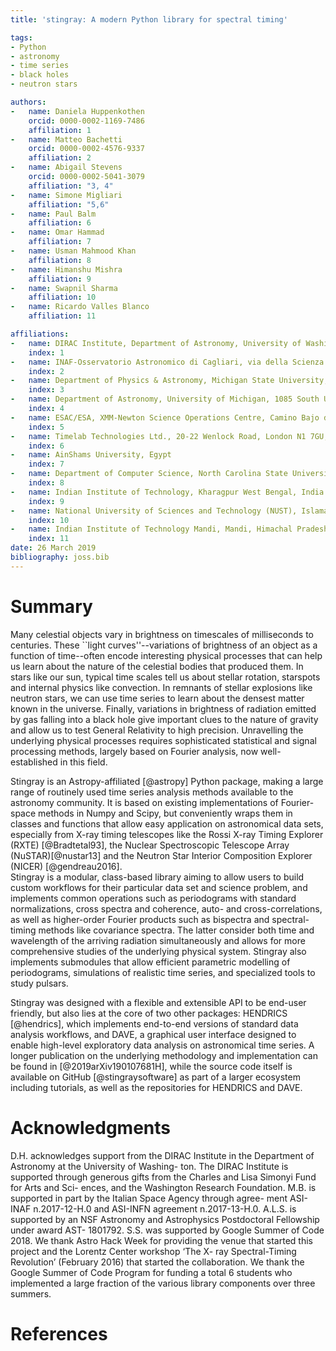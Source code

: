 ```yaml
---
title: 'stingray: A modern Python library for spectral timing'

tags:
- Python
- astronomy
- time series
- black holes
- neutron stars

authors:
- 	name: Daniela Huppenkothen
	orcid: 0000-0002-1169-7486
	affiliation: 1
- 	name: Matteo Bachetti
	orcid: 0000-0002-4576-9337
	affiliation: 2
- 	name: Abigail Stevens
	orcid: 0000-0002-5041-3079
	affiliation: "3, 4"
- 	name: Simone Migliari
	affiliation: "5,6"
- 	name: Paul Balm
	affiliation: 6
- 	name: Omar Hammad
	affiliation: 7
- 	name: Usman Mahmood Khan
	affiliation: 8
- 	name: Himanshu Mishra
	affiliation: 9
-	name: Swapnil Sharma
	affiliation: 10
- 	name: Ricardo Valles Blanco
	affiliation: 11

affiliations:
- 	name: DIRAC Institute, Department of Astronomy, University of Washington, 3910 15th Ave NE, Seattle, WA 98195
	index: 1
- 	name: INAF-Osservatorio Astronomico di Cagliari, via della Scienza 5, I-09047 Selargius (CA), Italy
	index: 2
- 	name: Department of Physics & Astronomy, Michigan State University, 567 Wilson Road, East Lansing, MI 48824, USA
	index: 3
-	name: Department of Astronomy, University of Michigan, 1085 South University Avenue, Ann Arbor, MI 48109, USA
	index: 4
-	name: ESAC/ESA, XMM-Newton Science Operations Centre, Camino Bajo del Castillo s/n, Urb. Villafranca del Castillo, 28692, Villanueva de la Caada, Madrid, Spain
	index: 5
- 	name: Timelab Technologies Ltd., 20-22 Wenlock Road, London N1 7GU, United Kingdom
	index: 6 
- 	name: AinShams University, Egypt
	index: 7
- 	name: Department of Computer Science, North Carolina State University, Raleigh, USA
	index: 8
- 	name: Indian Institute of Technology, Kharagpur West Bengal, India 721302
	index: 9
- 	name: National University of Sciences and Technology (NUST), Islamabad 44000, Pakistan
	index: 10
- 	name: Indian Institute of Technology Mandi, Mandi, Himachal Pradesh, India
	index: 11
date: 26 March 2019
bibliography: joss.bib
---
```


# Summary

Many celestial objects vary in brightness on timescales of milliseconds to centuries. These ``light curves''--variations of brightness of an object as a function of time--often encode interesting physical processes that can help us learn about the nature of the celestial bodies that produced them. 
In stars like our sun, typical time scales tell us about stellar rotation, starspots and internal physics like convection. In remnants of stellar explosions like neutron stars, we can use time series to learn about the densest matter known in the universe. Finally, variations in brightness of radiation emitted by gas falling into a black hole give important clues to the nature of gravity and allow us to test General Relativity to high precision.
Unravelling the underlying physical processes requires sophisticated statistical and signal processing methods, largely based on Fourier analysis, now well-established in this field.

Stingray is an Astropy-affiliated [@astropy] Python package, making a large range of routinely used time series analysis methods available to the astronomy community. It is based on existing implementations of Fourier-space methods in Numpy and Scipy, but conveniently wraps them in classes and functions that allow easy application on astronomical data sets, especially from X-ray timing telescopes like the Rossi X-ray Timing Explorer (RXTE) [@Bradtetal93], the Nuclear Spectroscopic Telescope Array (NuSTAR)[@nustar13] and the Neutron Star Interior Composition Explorer (NICER) [@gendreau2016].  
Stingray is a modular, class-based library aiming to allow users to build custom workflows for their particular data set and science problem, and implements common operations such as periodograms with standard normalizations, cross spectra and coherence, auto- and cross-correlations, as well as higher-order Fourier products such as bispectra and spectral-timing methods like covariance spectra. The latter consider both time and wavelength of the arriving radiation simultaneously and allows for more comprehensive studies of the underlying physical system. Stingray also implements submodules that allow efficient parametric modelling of periodograms, simulations of realistic time series, and specialized tools to study pulsars. 

Stingray was designed with a flexible and extensible API to be end-user friendly, but also lies at the core of two other packages: HENDRICS [@hendrics], which implements end-to-end versions of standard data analysis workflows, and DAVE, a graphical user interface designed to enable high-level exploratory data analysis on astronomical time series. A longer publication on the underlying methodology and implementation can be found in [@2019arXiv190107681H], while the source code itself is available on GitHub [@stingraysoftware] as part of a larger ecosystem including tutorials, as well as the repositories for HENDRICS and DAVE.


# Acknowledgments
D.H. acknowledges support from the DIRAC Institute in the Department of Astronomy at the University of Washing- ton. The DIRAC Institute is supported through generous gifts from the Charles and Lisa Simonyi Fund for Arts and Sci- ences, and the Washington Research Foundation. M.B. is supported in part by the Italian Space Agency through agree- ment ASI-INAF n.2017-12-H.0 and ASI-INFN agreement n.2017-13-H.0. A.L.S. is supported by an NSF Astronomy and Astrophysics Postdoctoral Fellowship under award AST- 1801792. S.S. was supported by Google Summer of Code 2018. We thank Astro Hack Week for providing the venue that started this project and the Lorentz Center workshop ‘The X- ray Spectral-Timing Revolution’ (February 2016) that started the collaboration. We thank the Google Summer of Code Program for funding a total 6 students who implemented a large fraction of the various library components over three summers.

# References
